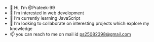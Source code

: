 - 👋 Hi, I’m @Prateek-99
- 👀 I’m interested in web development
- 🌱 I’m currently learning JavaScript
- 💞️ I’m looking to collaborate on interesting projects which explore my knowledge
- 📫 you can reach to me on mail id ps25082398@gmail.com

<!---
Prateek-99/Prateek-99 is a ✨ special ✨ repository because its `README.md` (this file) appears on your GitHub profile.
You can click the Preview link to take a look at your changes.
--->
